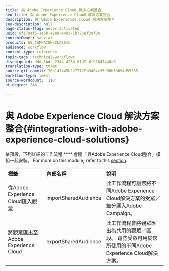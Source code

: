 ```yaml
---
title: 與 Adobe Experience Cloud 解決方案整合
seo-title: 與 Adobe Experience Cloud 解決方案整合
description: 與 Adobe Experience Cloud 解決方案整合
seo-description: null
page-status-flag: never-activated
uuid: 6f179af5-1e5b-42a9-a493-1b726af2af8e
contentOwner: sauviat
products: SG_CAMPAIGN/CLASSIC
audience: workflow
content-type: reference
topic-tags: technical-workflows
discoiquuid: dddc3bdc-2344-423b-81d9-6f93847448a0
translation-type: tm+mt
source-git-commit: 70b143445b2e77128b9404e35d96b39694d55335
workflow-type: tm+mt
source-wordcount: '110'
ht-degree: 24%

---
```



# 與 Adobe Experience Cloud 解決方案整合{#integrations-with-adobe-experience-cloud-solutions}

依預設，下列詳細的工作流程 **** 會隨「與Adobe Experience Cloud整合」模組一起安裝。 For more on this module, refer to this [section](../../integrations/using/configuring-ims.md#installing-the-package).

<table> 
 <tbody> 
  <tr> 
   <td> <strong>標籤</strong><br /> </td> 
   <td> <strong>內部名稱</strong><br /> </td> 
   <td> <strong>說明</strong><br /> </td> 
  </tr> 
  <tr> 
   <td> <span class="uicontrol">從Adobe Experience Cloud匯入觀眾</span> <br /> </td> 
   <td> <span class="uicontrol">importSharedAudience</span> <br /> </td> 
   <td> 此工作流程可讓您將不同Adobe Experience Cloud解決方案的受眾／細分匯入Adobe Campaign。<br /> </td> 
  </tr> 
  <tr> 
   <td> <span class="uicontrol">將觀眾匯出至Adobe Experience Cloud</span> <br /> </td> 
   <td> <span class="uicontrol">exportSharedAudience</span> <br /> </td> 
   <td> 此工作流程會將觀眾匯出為共用的觀眾／區段。 這些受眾可用於您所使用的不同Adobe Experience Cloud解決方案。<br /> </td> 
  </tr> 
 </tbody> 
</table>

